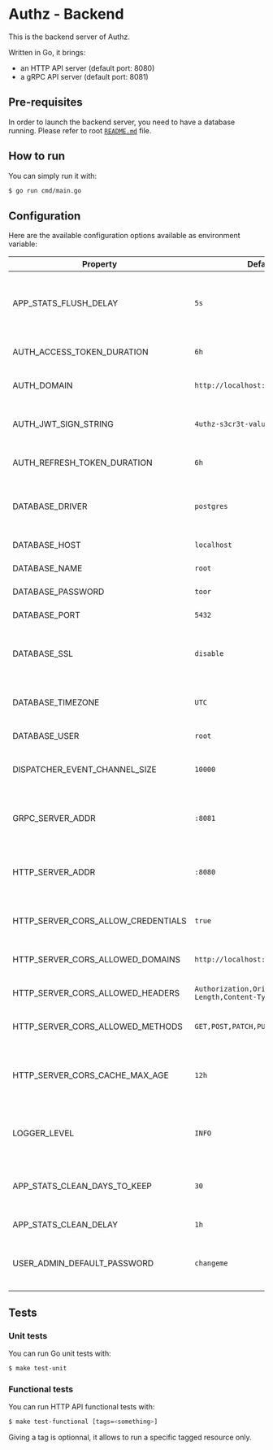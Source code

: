 Authz - Backend
===============

This is the backend server of Authz.

Written in Go, it brings:

* an HTTP API server (default port: 8080)
* a gRPC API server (default port: 8081)

## Pre-requisites

In order to launch the backend server, you need to have a database running. Please refer to root [`README.md`](https://github.com/eko/authz) file.

## How to run

You can simply run it with:

```bash
$ go run cmd/main.go
```

## Configuration

Here are the available configuration options available as environment variable:

| Property | Default value | Description |
| -------- | ------------- | ----------- |
| APP_STATS_FLUSH_DELAY | `5s` | Delay in which statistics will be batch into database |
| AUTH_ACCESS_TOKEN_DURATION | `6h` | Access token duration  |
| AUTH_DOMAIN | `http://localhost:8080` | OAuth domain to be used  |
| AUTH_JWT_SIGN_STRING | `4uthz-s3cr3t-valu3-pl3as3-ch4ng3!` | Default HMAC to use for JWT tokens |
| AUTH_REFRESH_TOKEN_DURATION | `6h` | Refresh token duration |
| DATABASE_DRIVER | `postgres` | Database driver (`mysql`, `postgres` or `sqlite`) |
| DATABASE_HOST | `localhost` | Database host |
| DATABASE_NAME | `root` | Database name |
| DATABASE_PASSWORD | `toor` | Database password |
| DATABASE_PORT | `5432` | Database port |
| DATABASE_SSL | `disable` | Should database SSL mode be enabled? |
| DATABASE_TIMEZONE | `UTC` | Database timezone for date/time |
| DATABASE_USER | `root` | Database user |
| DISPATCHER_EVENT_CHANNEL_SIZE | `10000` | Event dispatcher channel size |
| GRPC_SERVER_ADDR | `:8081` | gRPC server address (hostname and port) |
| HTTP_SERVER_ADDR | `:8080` | HTTP server address (hostname and port) |
| HTTP_SERVER_CORS_ALLOW_CREDENTIALS | `true` | Should CORS allow credentials requests? |
| HTTP_SERVER_CORS_ALLOWED_DOMAINS | `http://localhost:3000` | CORS allowed domains |
| HTTP_SERVER_CORS_ALLOWED_HEADERS | `Authorization,Origin,Content-Length,Content-Type` | CORS allowed headers |
| HTTP_SERVER_CORS_ALLOWED_METHODS | `GET,POST,PATCH,PUT,DELETE,HEAD,OPTIONS` | CORS allowed methods |
| HTTP_SERVER_CORS_CACHE_MAX_AGE | `12h` | CORS cache max age value to be returned by server |
| LOGGER_LEVEL | `INFO` | Log level, could be `DEBUG`, `INFO`, `WARN` or `ERROR` |
| APP_STATS_CLEAN_DAYS_TO_KEEP | `30` | Statistics number of days to keep in database |
| APP_STATS_CLEAN_DELAY | `1h` | Statistics clean delay |
| USER_ADMIN_DEFAULT_PASSWORD | `changeme` | Default admin password updated on app launch |

## Tests

### Unit tests

You can run Go unit tests with:

```bash
$ make test-unit
```

### Functional tests

You can run HTTP API functional tests with:

```bash
$ make test-functional [tags=<something>]
```

Giving a tag is optionnal, it allows to run a specific tagged resource only.
